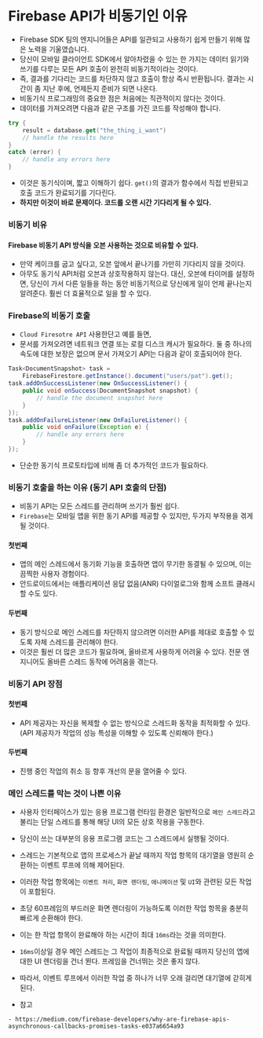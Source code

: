 # Firebase API가 비동기인 이유

- Firebase SDK 팀의 엔지니어들은 API를 일관되고 사용하기 쉽게 만들기 위해 많은 노력을 기울였습니다.
- 당신이 모바일 클라이언트 SDK에서 알아차렸을 수 있는 한 가지는 데이터 읽기와 쓰기를 다루는 모든 API 호출이 완전히 비동기적이라는 것이다.
- 즉, 결과를 기다리는 코드를 차단하지 않고 호출이 항상 즉시 반환됩니다. 결과는 시간이 좀 지난 후에, 언제든지 준비가 되면 나온다.
- 비동기식 프로그래밍의 중요한 점은 처음에는 직관적이지 않다는 것이다.  
- 데이터를 가져오려면 다음과 같은 구조를 가진 코드를 작성해야 합니다.
```Kotlin
try {
    result = database.get("the_thing_i_want")
    // handle the results here
}
catch (error) {
    // handle any errors here
}
```
- 이것은 동기식이며, 짧고 이해하기 쉽다. `get()`의 결과가 함수에서 직접 반환되고 호출 코드가 완료되기를 기다린다.
- **하지만 이것이 바로 문제이다. 코드를 오랜 시간 기다리게 될 수 있다.**


### 비동기 비유
#### Firebase 비동기 API 방식을 오븐 사용하는 것으로 비유할 수 있다.
- 만약 케이크를 굽고 싶다고, 오븐 앞에서 끝나기를 가만히 기다리지 않을 것이다.
- 아무도 동기식 API처럼 오븐과 상호작용하지 않는다. 대신, 오븐에 타이머를 설정하면, 당신이 가서 다른 일들을 하는 동안 
비동기적으로 당신에게 일이 언제 끝나는지 알려준다. 훨씬 더 효율적으로 일을 할 수 있다.

### Firebase의 비동기 호출
- `Cloud Firesotre API` 사용한단고 예를 들면,
- 문서를 가져오려면 네트워크 연결 또는 로컬 디스크 캐시가 필요하다. 둘 중 하나의 속도에 대한 보장은 없으며 문서 가져오기 API는 다음과 같이 호출되어야 한다.
```Java
Task<DocumentSnapshot> task =
    FirebaseFirestore.getInstance().document("users/pat").get();
task.addOnSuccessListener(new OnSuccessListener() {
    public void onSuccess(DocumentSnapshot snapshot) {
        // handle the document snapshot here
    }
});
task.addOnFailureListener(new OnFailureListener() {
    public void onFailure(Exception e) {
        // handle any errors here
    }
});
```
- 단순한 동기식 프로토타입에 비해 좀 더 추가적인 코드가 필요하다.


### 비동기 호출을 하는 이유 (동기 API 호출의  단점)
- 비동기 API는 모든 스레드를 관리하며 쓰기가 훨씬 쉽다.
- `Firebase`는 모바일 앱을 위한 동기 API를 제공할 수 있지만, 두가지 부작용을 겪게 될 것이다.
#### 첫번째
- 앱의 메인 스레드에서 동기화 기능을 호출하면 앱이 무기한 동결될 수 있으며, 이는 끔찍한 사용자 경험이다.
- 안드로이드에서는 애플리케이션 응답 없음(ANR) 다이얼로그와 함께 소프트 클래시할 수도 있다.
#### 두번째
- 동기 방식으로 메인 스레드를 차단하지 않으려면 이러한 API를 제대로 호출할 수 있도록 자체 스레드를 관리해야 한다.
- 이것은 훨씬 더 많은 코드가 필요하며, 올바르게 사용하게 어려울 수 있다. 전문 엔지니어도 올바른 스레드 동작에 어려움을 겪는다.

### 비동기 API 장점
#### 첫번째
- API 제공자는 자신을 복제할 수 없는 방식으로 스레드화 동작을 최적화할 수 있다.(API 제공자가 작업의 성능 특성을 이해할 수 있도록 신뢰해야 한다.)
#### 두번째
- 진행 중인 작업의 취소 등 향후 개선의 문을 열어줄 수 있다.

### 메인 스레드를 막는 것이 나쁜 이유
- 사용자 인터페이스가 있는 응용 프로그램 런타임 환경은 일반적으로 `메인 스레드`라고 불리는 단일 스레드를 통해 해당 UI의 모든 상호 작용을 구동한다.
- 당신이 쓰는 대부분의 응용 프로그램 코드는 그 스레드에서 실행될 것이다.
- 스레드는 기본적으로 앱의 프로세스가 끝날 때까지 작업 항목의 대기열을 영원히 순환하는 이벤트 루프에 의해 제어된다.
- 이러한 작업 항목에는 `이벤트 처리`, `화면 렌더링`, `애니메이션` 및 `UI`와 관련된 모든 작업이 포함된다.
- 초당 60프레임의 부드러운 화면 렌더링이 가능하도록 이러한 작업 항목을 충분히 빠르게 순환해야 한다.
- 이는 한 작업 항목이 완료해야 하는 시간이 최대 `16ms`라는 것을 의미한다.
- `16ms`이상일 경우 메인 스레드는 그 작업이 최종적으로 완료될 때까지 당신의 앱에 대한 UI 렌더링을 건너 뙨다. 프레임을 건너뛰는 것은 좋지 않다.
- 따라서, 이벤트 루프에서 이러한 작업 중 하나가 너무 오래 걸리면 대기열에 갇히게 된다. 

- 참고
 ```
 - https://medium.com/firebase-developers/why-are-firebase-apis-asynchronous-callbacks-promises-tasks-e037a6654a93
 ```
